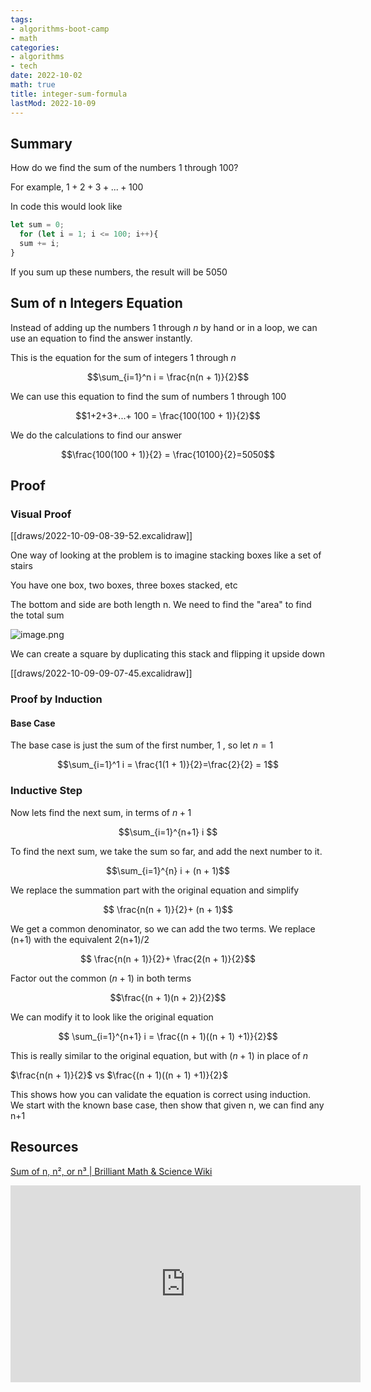```yaml
---
tags:
- algorithms-boot-camp
- math
categories:
- algorithms
- tech
date: 2022-10-02
math: true
title: integer-sum-formula
lastMod: 2022-10-09
---
```

## Summary

How do we find the sum of the numbers 1 through 100?

For example, $1 + 2 + 3 + ... + 100$

In code this would look like

```js
let sum = 0;
  for (let i = 1; i <= 100; i++){
  sum += i;
}
```

If you sum up these numbers, the result will be $5050$

## Sum of n Integers Equation

Instead of adding up the numbers 1 through $n$ by hand or in a loop, we can use an equation to find the answer instantly.

This is the equation for the sum of integers 1 through $n$

$$\sum_{i=1}^n i = \frac{n(n + 1)}{2}$$

We can use this equation to find the sum of numbers 1 through 100

$$1+2+3+...+ 100 = \frac{100(100 + 1)}{2}$$

We do the calculations to find our answer

$$\frac{100(100 + 1)}{2} = \frac{10100}{2}=5050$$

## Proof

### Visual Proof

[[draws/2022-10-09-08-39-52.excalidraw]]

One way of looking at the problem is to imagine stacking boxes like a set of stairs

You have one box, two boxes, three boxes stacked, etc

The bottom and side are both length n. We need to find the "area" to find the total sum

![image.png](/assets/image_1665341986063_0.png)

We can create a square by duplicating this stack and flipping it upside down

[[draws/2022-10-09-09-07-45.excalidraw]]

### Proof by Induction

#### Base Case

The base case is just the sum of the first number, $1$ , so let $n=1$

$$\sum_{i=1}^1 i = \frac{1(1 + 1)}{2}=\frac{2}{2} = 1$$

### Inductive Step

Now lets find the next sum, in terms of $n+1$

$$\sum_{i=1}^{n+1} i $$

To find the next sum, we take the sum so far, and add the next number to it.

$$\sum_{i=1}^{n} i + (n + 1)$$

We replace the summation part with the original equation and simplify

$$ \frac{n(n + 1)}{2}+ (n + 1)$$

We get a common denominator, so we can add the two terms. We replace (n+1) with the equivalent 2(n+1)/2

$$ \frac{n(n + 1)}{2}+ \frac{2(n + 1)}{2}$$

Factor out the common $(n+1)$ in both terms

$$\frac{(n + 1)(n + 2)}{2}$$

We can modify it to look like the original equation

$$ \sum_{i=1}^{n+1} i = \frac{(n + 1)((n + 1) +1)}{2}$$

This is really similar to the original equation, but with $(n + 1)$ in place of $n$

$\frac{n(n + 1)}{2}$ vs  $\frac{(n + 1)((n + 1) +1)}{2}$

This shows how you can validate the equation is correct using induction. We start with the known base case, then show that given n, we can find any n+1



## Resources

[Sum of n, n², or n³ | Brilliant Math & Science Wiki](https://brilliant.org/wiki/sum-of-n-n2-or-n3)

<iframe width="560" height="315" src="https://www.youtube.com/embed/eHbtc50-qXo" title="YouTube video player" frameborder="0" allow="accelerometer; autoplay; clipboard-write; encrypted-media; gyroscope; picture-in-picture" allowfullscreen></iframe>


